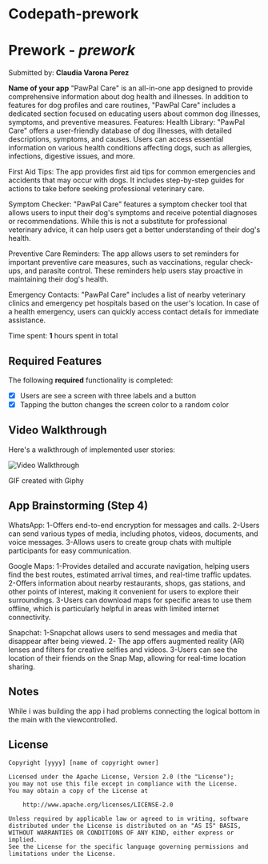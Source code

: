 # Codepath-prework
# Prework - *prework*

Submitted by: **Claudia Varona Perez**

**Name of your app** "PawPal Care" is an all-in-one app designed to provide comprehensive information about dog health and illnesses. In addition to features for dog profiles and care routines, "PawPal Care" includes a dedicated section focused on educating users about common dog illnesses, symptoms, and preventive measures.
Features:
Health Library: "PawPal Care" offers a user-friendly database of dog illnesses, with detailed descriptions, symptoms, and causes. Users can access essential information on various health conditions affecting dogs, such as allergies, infections, digestive issues, and more.

First Aid Tips: The app provides first aid tips for common emergencies and accidents that may occur with dogs. It includes step-by-step guides for actions to take before seeking professional veterinary care.

Symptom Checker: "PawPal Care" features a symptom checker tool that allows users to input their dog's symptoms and receive potential diagnoses or recommendations. While this is not a substitute for professional veterinary advice, it can help users get a better understanding of their dog's health.

Preventive Care Reminders: The app allows users to set reminders for important preventive care measures, such as vaccinations, regular check-ups, and parasite control. These reminders help users stay proactive in maintaining their dog's health.

Emergency Contacts: "PawPal Care" includes a list of nearby veterinary clinics and emergency pet hospitals based on the user's location. In case of a health emergency, users can quickly access contact details for immediate assistance.



Time spent: **1** hours spent in total

## Required Features

The following **required** functionality is completed:

- [x] Users are see a screen with three labels and a button
- [x] Tapping the button changes the screen color to a random color
 
## Video Walkthrough

Here's a walkthrough of implemented user stories:

<img src='https://media.giphy.com/media/v1.Y2lkPTc5MGI3NjExdmFiZGo0b2t2N29rdGlvNnJsenhwa2gzdXZubThxemhkZHlxbGJ4diZlcD12MV9pbnRlcm5hbF9naWZfYnlfaWQmY3Q9Zw/d5dr5dx5EBVVPliTj8/giphy.gif' title='Video Walkthrough' width='' alt='Video Walkthrough' />

<!-- Replace this with whatever GIF tool you used! -->
GIF created with Giphy
<!-- Recommended tools:
[Kap](https://getkap.co/) for macOS
[ScreenToGif](https://www.screentogif.com/) for Windows
[peek](https://github.com/phw/peek) for Linux. -->

## App Brainstorming (Step 4)

WhatsApp:
1-Offers end-to-end encryption for messages and calls.
2-Users can send various types of media, including photos, videos, documents, and voice messages.
3-Allows users to create group chats with multiple participants for easy communication.

Google Maps:
1-Provides detailed and accurate navigation, helping users find the best routes, estimated arrival times, and real-time traffic updates.
2-Offers information about nearby restaurants, shops, gas stations, and other points of interest, making it convenient for users to explore their surroundings.
3-Users can download maps for specific areas to use them offline, which is particularly helpful in areas with limited internet connectivity.

Snapchat:
1-Snapchat allows users to send messages and media that disappear after being viewed.
2- The app offers augmented reality (AR) lenses and filters for creative selfies and videos.
3-Users can see the location of their friends on the Snap Map, allowing for real-time location sharing.

## Notes

While i was building the app i had problems connecting the logical bottom in the main with the viewcontrolled.

## License

    Copyright [yyyy] [name of copyright owner]

    Licensed under the Apache License, Version 2.0 (the "License");
    you may not use this file except in compliance with the License.
    You may obtain a copy of the License at

        http://www.apache.org/licenses/LICENSE-2.0

    Unless required by applicable law or agreed to in writing, software
    distributed under the License is distributed on an "AS IS" BASIS,
    WITHOUT WARRANTIES OR CONDITIONS OF ANY KIND, either express or implied.
    See the License for the specific language governing permissions and
    limitations under the License.
